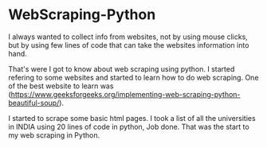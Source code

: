 # WebScraping-Python

I always wanted to collect info from websites, not by using mouse clicks, but by using few lines of code that can take the websites information into hand.

That's were I got to know about web scraping using python. I started refering to some websites and started to learn how to do web scraping. One of the best website to learn was (https://www.geeksforgeeks.org/implementing-web-scraping-python-beautiful-soup/).

I started to scrape some basic html pages. I took a list of all the universities in INDIA using 20 lines of code in python, Job done.
That was the start to my web scraping in Python. 
